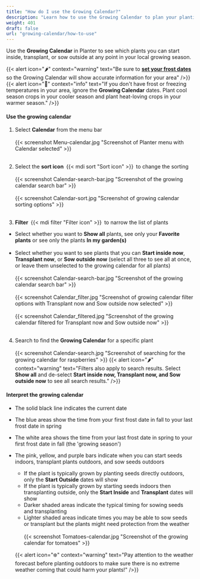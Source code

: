 ```yaml
---
title: "How do I use the Growing Calendar?"
description: "Learn how to use the Growing Calendar to plan your plantings"
weight: 401
draft: false
url: "growing-calendar/how-to-use"
---
```


Use the **Growing Calendar** in Planter to see which plants you can start inside, transplant, or sow outside at any point in your local growing season.

{{< alert icon="🌶️" context="warning" text="Be sure to [**set your frost dates**](../../getting-started/frost-dates) so the Growing Calendar will show accurate information for your area" />}}
{{< alert icon="🌴" context="info" text="If you don't have frost or freezing temperatures in your area, ignore the **Growing Calendar** dates. Plant cool season crops in your cooler season and plant heat-loving crops in your warmer season." />}}

#### Use the growing calendar
1. Select **Calendar** from the menu bar<br /><br />
{{< screenshot Menu-calendar.jpg "Screenshot of Planter menu with Calendar selected" >}}<br /><br />

2. Select the **sort icon** {{< mdi sort "Sort icon" >}} to change the sorting<br /><br />
{{< screenshot Calendar-search-bar.jpg "Screenshot of the growing calendar search bar" >}}<br /><br />
{{< screenshot Calendar-sort.jpg "Screenshot of growing calendar sorting options" >}}<br /><br />

3. **Filter** {{< mdi filter "Filter icon" >}} to narrow the list of plants<br />
- Select whether you want to **Show all** plants, see only your **Favorite plants** or see only the plants **In my garden(s)**<br /><br />
- Select whether you want to see plants that you can **Start inside now**, **Transplant now**, or **Sow outside now** (select all three to see all at once, or leave them unselected to the growing calendar for all plants)<br /><br />
{{< screenshot Calendar-search-bar.jpg "Screenshot of the growing calendar search bar" >}}<br /><br />
{{< screenshot Calendar_filter.jpg "Screenshot of growing calendar filter options with Transplant now and Sow outside now selected" >}}<br /><br />
{{< screenshot Calendar_filtered.jpg "Screenshot of the growing calendar filtered for Transplant now and Sow outside now" >}}<br /><br />

4. Search to find the **Growing Calendar** for a specific plant<br /><br />
{{< screenshot Calendar-search.jpg "Screenshot of searching for the growing calendar for raspberries" >}}
{{< alert icon="🌶️" context="warning" text="Filters also apply to search results. Select **Show all** and de-select **Start inside now, Transplant now, and Sow outside now** to see all search results." />}}

#### Interpret the growing calendar

- The solid black line indicates the current date
- The blue areas show the time from your first frost date in fall to your last frost date in spring
- The white area shows the time from your last frost date in spring to your first frost date in fall (the 'growing season')
- The pink, yellow, and purple bars indicate when you can start seeds indoors, transplant plants outdoors, and sow seeds outdoors
  - If the plant is typically grown by planting seeds directly outdoors, only the **Start Outside** dates will show
  - If the plant is typically grown by starting seeds indoors then transplanting outside, only the **Start Inside** and **Transplant** dates will show
  - Darker shaded areas indicate the typical timing for sowing seeds and transplanting
  - Lighter shaded areas indicate times you may be able to sow seeds or transplant but the plants might need protection from the weather
  <br /><br />
  {{< screenshot Tomatoes-calendar.jpg "Screenshot of the growing calendar for tomatoes" >}}

  {{< alert icon="❄️" context="warning" text="Pay attention to the weather forecast before planting outdoors to make sure there is no extreme weather coming that could harm your plants!" />}}
